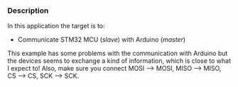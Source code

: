 ### Description
In this application the target is to:
- Communicate STM32 MCU (*slave*) with Arduino (*master*)

This example has some problems with the communication with Arduino but the devices seems to exchange a kind of information, which is close to what I expect to! 
Also, make sure you connect MOSI --> MOSI, MISO --> MISO, CS --> CS, SCK --> SCK.
